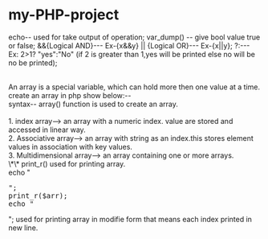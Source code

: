 # my-PHP-project
echo-- used for take output of operation;
var_dump() -- give bool value true or false;
&&{Logical AND}--- Ex-{x&&y}
|| {Logical OR}--- Ex-{x||y};
<condition>?<true>:<false>--- Ex: 2>1? "yes":"No" (if 2 is greater than 1,yes will be printed else no will be no be printed);
  <!-- array -->
<br>
An array is a special variable, which can hold more then one value at a time.
<br>
create an array in php show below:--
<br>
syntax-- array() function is used to create an array.
<br>
<!-- types of array in PHP -->
<br>
1. index array--> an array with a numeric index. value are stored and accessed in linear way.
<br>
2. Associative array--> an array with string as an index.this stores element values in association with key values.
<br>
3. Multidimensional array--> an array containing one or more arrays.
<br>
\*\* print_r() used for printing array.
<br>
echo "<pre>";
print_r($arr);
echo "</pre>";
used for printing array in modifie form that means each index printed in new line.
